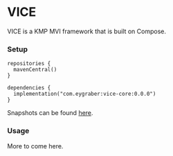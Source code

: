# VICE

VICE is a KMP MVI framework that is built on Compose.

### Setup

```
repositories {
  mavenCentral()
}

dependencies {
  implementation("com.eygraber:vice-core:0.0.0")
}
```

Snapshots can be found [here](https://s01.oss.sonatype.org/#nexus-search;gav~com.eygraber~vice~~~).

### Usage

More to come here.
